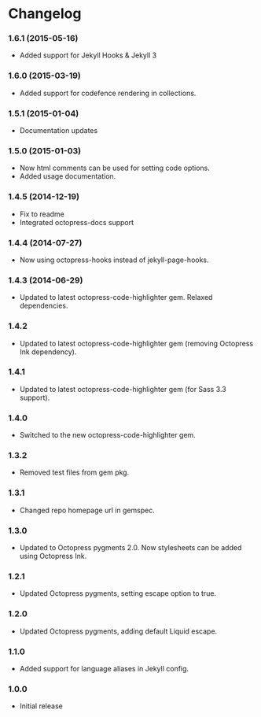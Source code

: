 # Changelog

### 1.6.1 (2015-05-16)
- Added support for Jekyll Hooks & Jekyll 3

### 1.6.0 (2015-03-19)
- Added support for codefence rendering in collections.

### 1.5.1 (2015-01-04)
- Documentation updates

### 1.5.0 (2015-01-03)
- Now html comments can be used for setting code options.
- Added usage documentation.

### 1.4.5 (2014-12-19)
- Fix to readme
- Integrated octopress-docs support

### 1.4.4 (2014-07-27)
- Now using octopress-hooks instead of jekyll-page-hooks.

### 1.4.3 (2014-06-29)
- Updated to latest octopress-code-highlighter gem. Relaxed dependencies.

### 1.4.2
- Updated to latest octopress-code-highlighter gem (removing Octopress Ink dependency).

### 1.4.1
- Updated to latest octopress-code-highlighter gem (for Sass 3.3 support).

### 1.4.0
- Switched to the new octopress-code-highlighter gem.

### 1.3.2
- Removed test files from gem pkg.

### 1.3.1
- Changed repo homepage url in gemspec.

### 1.3.0
- Updated to Octopress pygments 2.0. Now stylesheets can be added using Octopress Ink.

### 1.2.1
- Updated Octopress pygments, setting escape option to true.

### 1.2.0
- Updated Octopress pygments, adding default Liquid escape.

### 1.1.0
- Added support for language aliases in Jekyll config.

### 1.0.0
- Initial release

